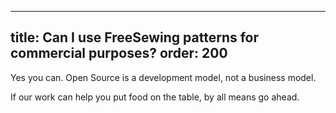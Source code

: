 ***

title: Can I use FreeSewing patterns for commercial purposes?
order: 200
----------

Yes you can. Open Source is a development model, not a business model.

If our work can help you put food on the table, by all means go ahead.
